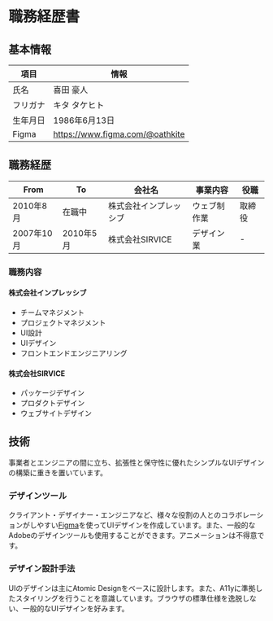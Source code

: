 # 職務経歴書

## 基本情報

|項目|情報|
|----|----|
|氏名|喜田 豪人|
|フリガナ|キタ タケヒト|
|生年月日|1986年6月13日|
|Figma|https://www.figma.com/@oathkite|

## 職務経歴

|From|To|会社名|事業内容|役職|
|----|----|----|----|----|
|2010年8月|在職中|株式会社インプレッシブ|ウェブ制作業|取締役|
|2007年10月|2010年5月|株式会社SIRVICE|デザイン業|-|

### 職務内容

#### 株式会社インプレッシブ
- チームマネジメント
- プロジェクトマネジメント
- UI設計
- UIデザイン
- フロントエンドエンジニアリング

#### 株式会社SIRVICE
- パッケージデザイン
- プロダクトデザイン
- ウェブサイトデザイン

## 技術

事業者とエンジニアの間に立ち、拡張性と保守性に優れたシンプルなUIデザインの構築に重きを置いています。

### デザインツール

クライアント・デザイナー・エンジニアなど、様々な役割の人とのコラボレーションがしやすい[Figma](https://www.figma.com/)を使ってUIデザインを作成しています。また、一般的なAdobeのデザインツールも使用することができます。アニメーションは不得意です。


### デザイン設計手法

UIのデザインは主にAtomic Designをベースに設計します。また、A11yに準拠したスタイリングを行うことを意識しています。ブラウザの標準仕様を逸脱しない、一般的なUIデザインを好みます。
